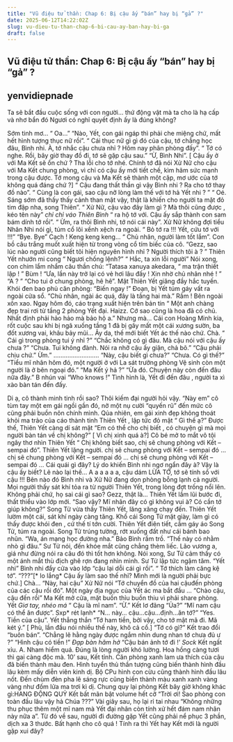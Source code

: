 ```yaml
---
title: "Vũ điệu tử thần: Chap 6: Bị cậu ấy “bán” hay bị “gả” ?"
date: 2025-06-12T14:22:02Z
slug: vu-dieu-tu-than-chap-6-bi-cau-ay-ban-hay-bi-ga
draft: false
---
```


## Vũ điệu tử thần: Chap 6: Bị cậu ấy “bán” hay bị “gả” ?

## yenvidiepnade

Ta sẽ bắt đầu cuộc sống với con người... thứ động vật mà                                                                          ta cho là hạ cấp và nhơ bẩn đó
                                                                                Ngươi có nghĩ quyết định ấy là đúng không?
 
Sớm tinh mơ…
“ Oa…”
“Nào, Yết, con gái ngáp thì phải che miệng chứ, mất hết hình tượng thục nữ rồi”.
“ Cái thục nữ gì gì đó của cậu, tớ chẳng học đâu, Bình nhi. À, tớ  nhắc cậu chưa nhỉ ? Hôm nay phân phòng đấy”.
“ Tớ có nghe. Rồi, bây giờ thay đồ đi, tớ sẽ gặp cậu sau.”
“Ừ, Bình Nhi”.
[ Cậu ấy ở với Ma Kết sẽ ổn chứ ? Tha lỗi cho tớ nhé. Chính tớ đã nói Xử Nữ cho cậu với Ma Kết  chung phòng, vì chỉ có cậu ấy mới tiết chế, kìm hãm sức mạnh trong cậu được. Tớ mong cậu và Ma Kết sẽ thành một cặp, mơ ước của tớ không quá đáng chứ ?]
“ Cậu đang thất thần gì vậy Bình nhi ? Ra cho tớ thay đồ nào”. 
“ Cùng là con gái, sao cậu nỡ lòng làm thế với tớ hả Yết nhi ? ”
“ Oé. Sáng sớm đã thấy thấy cảnh than mật vậy, thật là khiến cho người ta mặt đỏ tim đập nha, song Thiên”.
“ Xử Nữ, cậu vào đây làm gì ? Mà thôi cũng được , kéo tên này” *chỉ chỉ váo Thiên Bình* “ ra hộ tớ với. Cậu ấy sắp thành con sam bám dính tớ rồi”.
“ Ừm, ra thôi Bình nhi, tớ nói cái này”. Xử Nữ không đợi tiểu Nhân Nhi nói gì, túm cổ lôi xềnh xệch ra ngoài.
“ Bỏ tớ ra !!! Yết, cứu tớ với !!!”
“Bye. Bye”
Cạch !
Keng keng keng…
“ Chủ nhân, người làm tốt lắm”. Con bồ câu trắng muốt xuất hiện từ trong vòng cổ tím biếc của cô.
“Gezz, sao lúc nào người cũng biết tôi hiện nguyên hình nhỉ ? Người thích tôi à ? ”
Thiên Yết nhướn mi cong “ Ngươi chống lệnh?”
“ Hắc, ta xin lỗi người” Nói xong, con chim lẩm nhẩm câu thần chú: “Tatasa xanuya akedara, “ ma trận thiết lập ! ”
Bùm !
“Ưa, lần này trở lại có vẻ hơi lâu đấy ! Xin nhờ chủ nhân nhé ! ”
“A ? ”
“Cho tui ở chung phòng, hê hê”.
 Mặt Thiên Yết giăng đầy hắc tuyến. Khói đen bao phủ căn phòng: “Biến ngay !”
Đoạn, bị Yết túm gáy vất ra ngoài cửa sổ.
“Chủ nhân, ngài ác quá, đây là tầng hai mà.”
Rầm !
Bên ngoài xôn xao.
Ngay hôm đó, cáo trạng xuất hiện trên bản tin “ Một anh chàng đẹp trai rơi từ tầng 2 phòng Yết đại. Haizz. Cớ sao cũng là hoa đã có chủ. Nhất định phải hảo hảo mà bảo hộ a.”
Nhưng mà…
Cái con Hoàng Minh kia, rốt cuộc sau khi bị ngã xuống tầng 1 đã bị gãy mất một cái xương sườn, ba đốt xương vai, khâu bảy mũi…
Ây da, thế mới biết Yết ác thế nào chứ.
Chà.
“ Cái gì trong phòng tui ý nhỉ ?”
“Chắc không có gì đâu. Mà cậu nói với cậu ấy chưa ?”
“Chưa. Tui không đành. Nói ra nhỡ cậu ấy giận, chả bõ.”
“Cậu phải chịu chứ.”
Ừm.”
……………………..
“Này, cậu biết gì chưa?”
“Chưa. Có gì thế?”
“Tiểu mĩ nhân hôm đó, một người ở với La sát trưởng phòng Vệ sinh còn một người là ở bên ngoại đó.”
“Ma Kết ý hả ?”
“Ừa đó. Chuyện này còn đến đâu nữa đây.”
B nhún vai “Who knows !”
Tình hình là, Yết đi đến đâu , người ta xì xào bàn tán đến đấy.
 
Di ạ, cô thành minh tinh rồi sao?
Thôi kiếm đại người hỏi vậy.
“Này em” cô tùm tay một em gái ngồi gần đó, nở một nụ cười “quyến rũ” đến mức cô cũng phải buồn nôn chính mình.
Qủa nhiên, em gái xinh đẹp không thoát khỏi ma trảo của cáo thành tinh Thiên Yết , lập tức đỏ mặt “ Gì thế ạ?”
Được thế, Thiên Yết càng dí sát mặt “Em có thể cho chị biết , có chuyện gì mà mọi người bàn tán về chị không?” [ Vì chị xinh quá à?]
Cô bé mở to mắt vô tội ngây thơ nhìn Thiên Yết “ Chị không biết sao, chị sẽ chung phòng với Kết – sempai đó”.
Thiên Yết lặng người.
chị sẽ chung phòng với Kết – sempai đó …
chị sẽ chung phòng với Kết – sempai đó …
chị sẽ chung phòng với Kết – sempai đó …
Cái quái gì đây?
Lý do khiến Bình nhi ngơ ngẩn đây à?
Vậy là cậu ấy biết?
Lẽ nào lại thế…
A a a a a a, cậu dám LỪA TỚ, tớ sẽ tính sổ với cậu !!!
Bên nào đó Bình nhi và Xử Nữ đang dọn phòng bỗng lạnh cả người.
Mọi người thấy sát khí tỏa ra từ người Thiên Yết, trong lòng đợt trống nổi lên.
Không phải chứ, họ sai cái gì sao? 
Gezz, thật là…
Thiên Yết lầm lũi bước đi, thất thiểu vào lớp mới.
“Sao vậy? Mĩ nhân đây có gì không vui à? Có cần tớ giúp không?” Song Tử vừa thấy Thiên Yết, lăng xăng chạy đến.
Thiên Yết lườm một cái, sát khí ngày càng tăng.
Khổ cái Song Tử mặt giày, làm gì có thấy được khói đen , cứ thế tí tớn cười.
Thiên Yết điên tiết, cầm gáy áo Song Tử, túm ra ngoài. Song Tử trúng tường, rớt xuống đất như cái bánh bao nhũn.
“Wa, án mạng học đường nha.” Bảo Bình rầm trồ.
“Thế này có nhằm nhò gì đâu.” Sư Tử nói, đến khóe mắt cũng chẳng thèm liếc.
Lão vương a, giá như đừng nói ra câu đó thì tốt hơn không.
Nói xong, Sư Tử cảm thấy có một ánh mắt thù địch ghê rợn đang nhìn mình.   Sư Tử lập tức ngậm tăm.
“Yết nhi” Bình nhi đẩy cửa vào lớp “cậu lại dỗi cái gì rồi”.
“ Tớ thích làm căng kệ tớ”.
“???”[* lo lắng* Cậu ấy làm sao thế nhỉ? Mình mới là người phải bực chứ.]
Chà…
“Này, hai cậu” Xử Nữ nói “Tớ chuyển đồ của hai cậuđến phòng của các cậu rồi đó”.
Một ngày địa ngục của Yết ác ma bắt đầu …
“Chào cậu, cậu đến rồi” Ma Kết mở cửa, mặt buồn thỉu buồn thiu vì phải share phòng.
Yết *Giơ tay, nhéo má* “ Cậu là mĩ nam”.
“Ừ.” Kết lơ đãng “Ủa?”
“Mĩ nam cậu có thể ăn được”.
Sxp* rét lạnh* “N… này… cậu…cậu…định…ăn tớ?”
“Yes. Tiền của cậu”. Yết thẳng thắn “Tớ ham tiền, bởi vậy, cho tớ mật mã đi. Mã két ý.” [ Phù, lần đầu nói nhiều thế này, khô cả cổ.]
“Tớ có gì?” Kết trao đổi “buôn bán”.
“Chẳng lẽ hằng ngày được ngắm nhìn dung nhan tớ chưa đủ ư ?” 
“Hình cậu có tiền !”
*Đạp bàn hăm hở* “Cậu bán ảnh tớ đi !’
*Sock* Kết ngất xỉu. 
A.
Nham hiểm quá.
Đúng là lòng người khó lường. Hoa hồng càng tươi thì gai càng độc mà.
10’ sau, Kết tỉnh.
Căn phòng xanh lam ưa thích của cậu đã biến thành màu đen.
Hình tuyển thủ thần tượng cũng biến thành hình đầu lâu kèm mấy diễn viên kinh dị.
Bộ CPu hình con cừu cũng thành hình đầu lâu nốt.
Đến chùm đèn pha lê sáng rực cũng biến thành màu xanh xanh vàng vàng như đốm lửa ma trơi kì dị.
Chung quy lại phòng Kết bây giờ không khác gì:HANG ĐỘNG QUỶ Kết bất mãn bật volume hết cỡ “Trời ơi! Sao phòng con toàn đầu lâu vậy hả Chúa ???”
Vài giây sau, họ lại rỉ tai nhau “Không những thu phục thêm một mĩ nam mà Yết đại nhân còn tính xử hết đám nam nhân này nữa a”.
Từ đó về sau, người đi đường gặp Yết cũng phải nể phục 3 phần, dịch xa 3 thước.
Bất hạnh cho cô quá !
 Tính ra thì Yết hay Kết mới là người gặp xui đây?